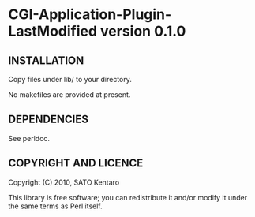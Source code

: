 CGI-Application-Plugin-LastModified version 0.1.0
=================================================

INSTALLATION
------------

Copy files under lib/ to your directory.

No makefiles are provided at present.


DEPENDENCIES
------------

See perldoc.


COPYRIGHT AND LICENCE
---------------------

Copyright (C) 2010, SATO Kentaro

This library is free software; you can redistribute it and/or modify
it under the same terms as Perl itself.

